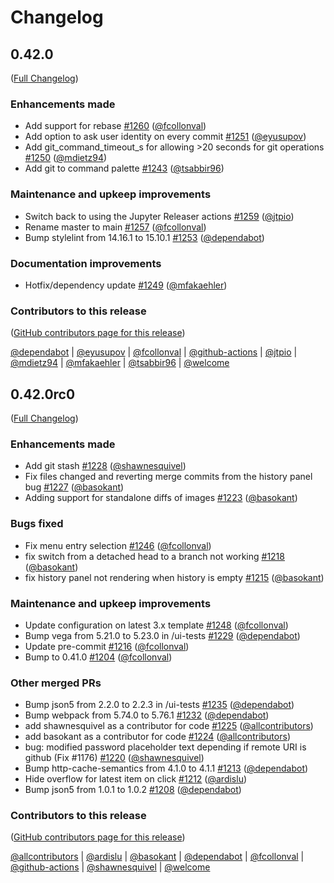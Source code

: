 # Changelog

<!-- <START NEW CHANGELOG ENTRY> -->

## 0.42.0

([Full Changelog](https://github.com/jupyterlab/jupyterlab-git/compare/v0.42.0rc0...6eab13686a92b04f531118a8d76f4ce94437947d))

### Enhancements made

- Add support for rebase [#1260](https://github.com/jupyterlab/jupyterlab-git/pull/1260) ([@fcollonval](https://github.com/fcollonval))
- Add option to ask user identity on every commit [#1251](https://github.com/jupyterlab/jupyterlab-git/pull/1251) ([@eyusupov](https://github.com/eyusupov))
- Add git_command_timeout_s for allowing >20 seconds for git operations [#1250](https://github.com/jupyterlab/jupyterlab-git/pull/1250) ([@mdietz94](https://github.com/mdietz94))
- Add git to command palette [#1243](https://github.com/jupyterlab/jupyterlab-git/pull/1243) ([@tsabbir96](https://github.com/tsabbir96))

### Maintenance and upkeep improvements

- Switch back to using the Jupyter Releaser actions [#1259](https://github.com/jupyterlab/jupyterlab-git/pull/1259) ([@jtpio](https://github.com/jtpio))
- Rename master to main [#1257](https://github.com/jupyterlab/jupyterlab-git/pull/1257) ([@fcollonval](https://github.com/fcollonval))
- Bump stylelint from 14.16.1 to 15.10.1 [#1253](https://github.com/jupyterlab/jupyterlab-git/pull/1253) ([@dependabot](https://github.com/dependabot))

### Documentation improvements

- Hotfix/dependency update [#1249](https://github.com/jupyterlab/jupyterlab-git/pull/1249) ([@mfakaehler](https://github.com/mfakaehler))

### Contributors to this release

([GitHub contributors page for this release](https://github.com/jupyterlab/jupyterlab-git/graphs/contributors?from=2023-06-19&to=2023-08-10&type=c))

[@dependabot](https://github.com/search?q=repo%3Ajupyterlab%2Fjupyterlab-git+involves%3Adependabot+updated%3A2023-06-19..2023-08-10&type=Issues) | [@eyusupov](https://github.com/search?q=repo%3Ajupyterlab%2Fjupyterlab-git+involves%3Aeyusupov+updated%3A2023-06-19..2023-08-10&type=Issues) | [@fcollonval](https://github.com/search?q=repo%3Ajupyterlab%2Fjupyterlab-git+involves%3Afcollonval+updated%3A2023-06-19..2023-08-10&type=Issues) | [@github-actions](https://github.com/search?q=repo%3Ajupyterlab%2Fjupyterlab-git+involves%3Agithub-actions+updated%3A2023-06-19..2023-08-10&type=Issues) | [@jtpio](https://github.com/search?q=repo%3Ajupyterlab%2Fjupyterlab-git+involves%3Ajtpio+updated%3A2023-06-19..2023-08-10&type=Issues) | [@mdietz94](https://github.com/search?q=repo%3Ajupyterlab%2Fjupyterlab-git+involves%3Amdietz94+updated%3A2023-06-19..2023-08-10&type=Issues) | [@mfakaehler](https://github.com/search?q=repo%3Ajupyterlab%2Fjupyterlab-git+involves%3Amfakaehler+updated%3A2023-06-19..2023-08-10&type=Issues) | [@tsabbir96](https://github.com/search?q=repo%3Ajupyterlab%2Fjupyterlab-git+involves%3Atsabbir96+updated%3A2023-06-19..2023-08-10&type=Issues) | [@welcome](https://github.com/search?q=repo%3Ajupyterlab%2Fjupyterlab-git+involves%3Awelcome+updated%3A2023-06-19..2023-08-10&type=Issues)

<!-- <END NEW CHANGELOG ENTRY> -->

## 0.42.0rc0

([Full Changelog](https://github.com/jupyterlab/jupyterlab-git/compare/v0.41.0...d14ba4ab42371a139dadceb56c2458819bee6c53))

### Enhancements made

- Add git stash [#1228](https://github.com/jupyterlab/jupyterlab-git/pull/1228) ([@shawnesquivel](https://github.com/shawnesquivel))
- Fix files changed and reverting merge commits from the history panel bug [#1227](https://github.com/jupyterlab/jupyterlab-git/pull/1227) ([@basokant](https://github.com/basokant))
- Adding support for standalone diffs of images [#1223](https://github.com/jupyterlab/jupyterlab-git/pull/1223) ([@basokant](https://github.com/basokant))

### Bugs fixed

- Fix menu entry selection [#1246](https://github.com/jupyterlab/jupyterlab-git/pull/1246) ([@fcollonval](https://github.com/fcollonval))
- fix switch from a detached head to a branch not working [#1218](https://github.com/jupyterlab/jupyterlab-git/pull/1218) ([@basokant](https://github.com/basokant))
- fix history panel not rendering when history is empty [#1215](https://github.com/jupyterlab/jupyterlab-git/pull/1215) ([@basokant](https://github.com/basokant))

### Maintenance and upkeep improvements

- Update configuration on latest 3.x template [#1248](https://github.com/jupyterlab/jupyterlab-git/pull/1248) ([@fcollonval](https://github.com/fcollonval))
- Bump vega from 5.21.0 to 5.23.0 in /ui-tests [#1229](https://github.com/jupyterlab/jupyterlab-git/pull/1229) ([@dependabot](https://github.com/dependabot))
- Update pre-commit [#1216](https://github.com/jupyterlab/jupyterlab-git/pull/1216) ([@fcollonval](https://github.com/fcollonval))
- Bump to 0.41.0 [#1204](https://github.com/jupyterlab/jupyterlab-git/pull/1204) ([@fcollonval](https://github.com/fcollonval))

### Other merged PRs

- Bump json5 from 2.2.0 to 2.2.3 in /ui-tests [#1235](https://github.com/jupyterlab/jupyterlab-git/pull/1235) ([@dependabot](https://github.com/dependabot))
- Bump webpack from 5.74.0 to 5.76.1 [#1232](https://github.com/jupyterlab/jupyterlab-git/pull/1232) ([@dependabot](https://github.com/dependabot))
- add shawnesquivel as a contributor for code [#1225](https://github.com/jupyterlab/jupyterlab-git/pull/1225) ([@allcontributors](https://github.com/all-contributors))
- add basokant as a contributor for code [#1224](https://github.com/jupyterlab/jupyterlab-git/pull/1224) ([@allcontributors](https://github.com/all-contributors))
- bug: modified password placeholder text depending if remote URI is github (Fix #1176) [#1220](https://github.com/jupyterlab/jupyterlab-git/pull/1220) ([@shawnesquivel](https://github.com/shawnesquivel))
- Bump http-cache-semantics from 4.1.0 to 4.1.1 [#1213](https://github.com/jupyterlab/jupyterlab-git/pull/1213) ([@dependabot](https://github.com/dependabot))
- Hide overflow for latest item on click [#1212](https://github.com/jupyterlab/jupyterlab-git/pull/1212) ([@ardislu](https://github.com/ardislu))
- Bump json5 from 1.0.1 to 1.0.2 [#1208](https://github.com/jupyterlab/jupyterlab-git/pull/1208) ([@dependabot](https://github.com/dependabot))

### Contributors to this release

([GitHub contributors page for this release](https://github.com/jupyterlab/jupyterlab-git/graphs/contributors?from=2022-12-15&to=2023-06-19&type=c))

[@allcontributors](https://github.com/search?q=repo%3Ajupyterlab%2Fjupyterlab-git+involves%3Aallcontributors+updated%3A2022-12-15..2023-06-19&type=Issues) | [@ardislu](https://github.com/search?q=repo%3Ajupyterlab%2Fjupyterlab-git+involves%3Aardislu+updated%3A2022-12-15..2023-06-19&type=Issues) | [@basokant](https://github.com/search?q=repo%3Ajupyterlab%2Fjupyterlab-git+involves%3Abasokant+updated%3A2022-12-15..2023-06-19&type=Issues) | [@dependabot](https://github.com/search?q=repo%3Ajupyterlab%2Fjupyterlab-git+involves%3Adependabot+updated%3A2022-12-15..2023-06-19&type=Issues) | [@fcollonval](https://github.com/search?q=repo%3Ajupyterlab%2Fjupyterlab-git+involves%3Afcollonval+updated%3A2022-12-15..2023-06-19&type=Issues) | [@github-actions](https://github.com/search?q=repo%3Ajupyterlab%2Fjupyterlab-git+involves%3Agithub-actions+updated%3A2022-12-15..2023-06-19&type=Issues) | [@shawnesquivel](https://github.com/search?q=repo%3Ajupyterlab%2Fjupyterlab-git+involves%3Ashawnesquivel+updated%3A2022-12-15..2023-06-19&type=Issues) | [@welcome](https://github.com/search?q=repo%3Ajupyterlab%2Fjupyterlab-git+involves%3Awelcome+updated%3A2022-12-15..2023-06-19&type=Issues)
